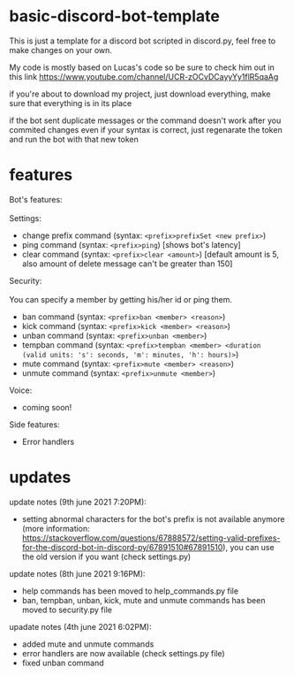 # basic-discord-bot-template
This is just a template for a discord bot scripted in discord.py, feel free to make changes on your own.

My code is mostly based on Lucas's code so be sure to check him out in this link https://www.youtube.com/channel/UCR-zOCvDCayyYy1flR5qaAg


if you're about to download my project, just download everything, make sure that everything is in its place

if the bot sent duplicate messages or the command doesn't work after you commited changes even if your syntax is correct, just regenarate the token and run the bot with that new token

# features
Bot's features:
<br/>
<br/>
 Settings:
 + change prefix command (syntax: `<prefix>prefixSet <new prefix>`)
 + ping command (syntax: `<prefix>ping`) [shows bot's latency]
 + clear command (syntax: `<prefix>clear <amount>`) [default amount is 5, also amount of delete message can't be greater than 150]
 
 Security:
 <br/>
 <br/>
You can specify a member by getting his/her id or ping them.
+ ban command (syntax: `<prefix>ban <member> <reason>`)
+ kick command (syntax: `<prefix>kick <member> <reason>`)
+ unban command (syntax: `<prefix>unban <member>`)
+ tempban command (syntax: `<prefix>tempban <member> <duration (valid units: 's': seconds, 'm': minutes, 'h': hours)>`)
+ mute command (syntax: `<prefix>mute <member> <reason>`)
+ unmute command (syntax: `<prefix>unmute <member>`)
 
 Voice:
 
+ coming soon!

Side features:
+ Error handlers


# updates
update notes (9th june 2021 7:20PM):
- setting abnormal characters for the bot's prefix is not available anymore (more information: https://stackoverflow.com/questions/67888572/setting-valid-prefixes-for-the-discord-bot-in-discord-py/67891510#67891510), you can use the old version if you want (check settings.py)

update notes (8th june 2021 9:16PM):
- help commands has been moved to help_commands.py file
- ban, tempban, unban, kick, mute and unmute commands has been moved to security.py file

upadate notes (4th june 2021 6:02PM):
- added mute and unmute commands
- error handlers are now available (check settings.py file)
- fixed unban command
 
